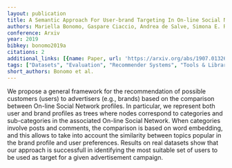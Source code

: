 ```yaml
---
layout: publication
title: A Semantic Approach For User-brand Targeting In On-line Social Networks
authors: Mariella Bonomo, Gaspare Ciaccio, Andrea de Salve, Simona E. Rombo
conference: Arxiv
year: 2019
bibkey: bonomo2019a
citations: 2
additional_links: [{name: Paper, url: 'https://arxiv.org/abs/1907.01326'}]
tags: ["Datasets", "Evaluation", "Recommender Systems", "Tools & Libraries"]
short_authors: Bonomo et al.
---
```

We propose a general framework for the recommendation of possible customers
(users) to advertisers (e.g., brands) based on the comparison between On-line
Social Network profiles. In particular, we represent both user and brand
profiles as trees where nodes correspond to categories and sub-categories in
the associated On-line Social Network. When categories involve posts and
comments, the comparison is based on word embedding, and this allows to take
into account the similarity between topics popular in the brand profile and
user preferences. Results on real datasets show that our approach is
successfull in identifying the most suitable set of users to be used as target
for a given advertisement campaign.